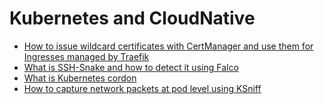 # Kubernetes and CloudNative

- [How to issue wildcard certificates with CertManager and use them for Ingresses managed by Traefik](https://blog.stonegarden.dev/articles/2023/12/traefik-wildcard-certificates/)
- [What is SSH-Snake and how to detect it using Falco](https://sysdig.com/blog/ssh-snake/)
- [What is Kubernetes cordon](https://cast.ai/blog/kubernetes-cordon-how-it-works-and-when-to-use-it/)
- [How to capture network packets at pod level using KSniff](https://kubesandclouds.com/2021-01-20-ksniff/)
